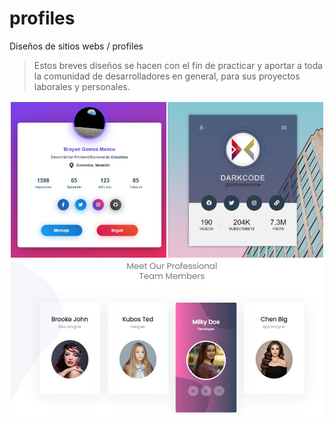 # profiles

Diseños de sitios webs / profiles
> Estos breves diseños se hacen con el fin de practicar y aportar a toda la comunidad de desarrolladores en general, para sus proyectos laborales y personales.

![preview web site.](https://github.com/brayangomez22/profile-card-designs-for-web/blob/master/preview.jpg)
